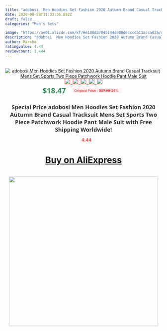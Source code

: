 ```yaml
---
title: "adobosi  Men Hoodies Set Fashion 2020 Autumn Brand Casual Tracksuit Mens Set Sports Two Piece Patchwork Hoodie Pant Male Suit"
date: 2020-08-28T11:33:36.892Z
draft: false
categories: "Men's Sets"

image: "https://ae01.alicdn.com/kf/He188d37845144d008decccda11acca02a/adobosi-Men-Hoodies-Set-Fashion-2020-Autumn-Brand-Casual-Tracksuit-Mens-Set-Sports-Two-Piece-Patchwork.jpg"
description: "adobosi  Men Hoodies Set Fashion 2020 Autumn Brand Casual Tracksuit Mens Set Sports Two Piece Patchwork Hoodie Pant Male Suit"
author: Marsha
ratingvalue: 4.44
reviewcount: 1.444
---
```

<br>
<div style="text-align: center;">
<a href="https://s.click.aliexpress.com/e/_ABYNjB" target="_blank" rel="nofollow noopener noreferrer"><img alt="adobosi  Men Hoodies Set Fashion 2020 Autumn Brand Casual Tracksuit Mens Set Sports Two Piece Patchwork Hoodie Pant Male Suit" class="magnifier-image" src="https://ae01.alicdn.com/kf/He188d37845144d008decccda11acca02a/adobosi-Men-Hoodies-Set-Fashion-2020-Autumn-Brand-Casual-Tracksuit-Mens-Set-Sports-Two-Piece-Patchwork.jpg_640x640.jpg">
<br>
<img style="border:1px solid salmon" src="https://ae01.alicdn.com/kf/He188d37845144d008decccda11acca02a/adobosi-Men-Hoodies-Set-Fashion-2020-Autumn-Brand-Casual-Tracksuit-Mens-Set-Sports-Two-Piece-Patchwork.jpg_120x120.jpg">&nbsp;&nbsp;<img style="border:1px solid salmon" src="https://ae01.alicdn.com/kf/H6188cc9c3df342349cb4daa13fa45507G/adobosi-Men-Hoodies-Set-Fashion-2020-Autumn-Brand-Casual-Tracksuit-Mens-Set-Sports-Two-Piece-Patchwork.jpg_120x120.jpg">&nbsp;&nbsp;<img style="border:1px solid salmon" src="https://ae01.alicdn.com/kf/H1443b610732649d398bb6018c4b261c4f/adobosi-Men-Hoodies-Set-Fashion-2020-Autumn-Brand-Casual-Tracksuit-Mens-Set-Sports-Two-Piece-Patchwork.jpg_120x120.jpg">&nbsp;&nbsp;<img style="border:1px solid salmon" src="https://ae01.alicdn.com/kf/H3ae46024ea1443f18717d2bf056a801bc/adobosi-Men-Hoodies-Set-Fashion-2020-Autumn-Brand-Casual-Tracksuit-Mens-Set-Sports-Two-Piece-Patchwork.jpg_120x120.jpg">&nbsp;&nbsp;<img style="border:1px solid salmon" src="https://ae01.alicdn.com/kf/Hf2cc0b380c094363ac2e7f00de341c33N/adobosi-Men-Hoodies-Set-Fashion-2020-Autumn-Brand-Casual-Tracksuit-Mens-Set-Sports-Two-Piece-Patchwork.jpg_120x120.jpg"></a></div><br0>
<div style="text-align: center;"><span style="background-color: white; border: 0px; box-sizing: border-box; color: seagreen; display: inline-block; font-family: &quot;open sans&quot; , &quot;arial&quot; , &quot;helvetica&quot; , sans-serif , &quot;heiti&quot;; font-size: 24px; font-stretch: inherit; font-weight: 700; line-height: inherit; margin: 0px 10px 0px 0px; padding: 0px; vertical-align: middle;">$18.47 </span>
<span style="background: rgb(255 , 241 , 241); border-radius: 3px; border: 0px; box-sizing: border-box; color: #ff4747; display: inline-block; font-family: inherit; font-size: 12px; font-stretch: inherit; font-style: inherit; font-variant: inherit; font-weight: 600; line-height: inherit; margin: 0px; padding: 2px 5px; transform: scale(0.9); vertical-align: middle;">Original Price : <b style="text-decoration: line-through;">$27.99 </b> 34%&nbsp;&nbsp;</span></div>
<h1 style="color: #333333; display: inline-block; font-family: &quot;open sans&quot; , &quot;arial&quot; , &quot;helvetica&quot; , sans-serif , &quot;heiti&quot;; font-size: 18px; font-stretch: inherit; font-weight: 700; text-align: center;">Special Price adobosi  Men Hoodies Set Fashion 2020 Autumn Brand Casual Tracksuit Mens Set Sports Two Piece Patchwork Hoodie Pant Male Suit with Free Shipping Worldwide!</h1>
<div style="color: #ff4747; text-align: center;">
<img src="https://4.bp.blogspot.com/-M0ZcTcb-5uY/XleCXlxnR4I/AAAAAAAAAEc/OrjgMkXV1oMQFaCRZj5HQwOCBcu3w1FegCPcBGAYYCw/s1600/star.png" style="height: 15px;">&nbsp;<b>4.44</b></div>
<div class="button_cont" align="center"><a class="buynow_a" href="https://s.click.aliexpress.com/e/_ABYNjB" target="_blank" rel="nofollow noopener noreferrer"><H1>Buy on AliExpress</H1></a></div><br>
<div class="separator" style="clear: both; text-align: center;">
<img src="https://lh3.googleusercontent.com/-pTy5HemUv9M/XlePHvY0dAI/AAAAAAAAAE4/0nX5iRUoIWY8eMW9Dpxeirr157OZliDIgCLcBGAsYHQ/s1600/badge.gif" width="480">
</div>

